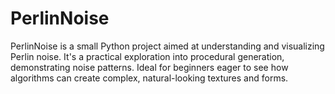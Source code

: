 # PerlinNoise
PerlinNoise is a small Python project aimed at understanding and visualizing Perlin noise. It's a practical exploration into procedural generation, demonstrating noise patterns. Ideal for beginners eager to see how algorithms can create complex, natural-looking textures and forms.
